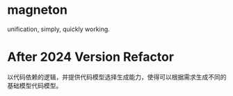 # magneton

unification, simply, quickly working.

# After 2024 Version Refactor

以代码依赖的逻辑，并提供代码模型选择生成能力，使得可以根据需求生成不同的基础模型代码模型。